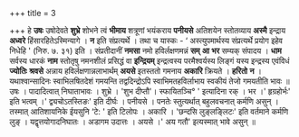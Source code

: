 +++
title = 3

+++
हे **उषः** उषोदेवते **शुभ्रे** शोभने त्वं **भीमाय** शत्रूणां भयंकराय **पनीयसे** अतिशयेन स्तोतव्याय **अस्मै** इन्द्राय **अध्वरे** हिंसारहितेऽस्मिन्यागे । **न** इति संप्रत्यर्थे । तथा च यास्कः - ‘ अस्त्युपमार्थस्य संप्रत्यर्थे प्रयोग इहेव निधेहि ' (निरु. ७. ३१) इति । संप्रतीदानीं **नमसा** नमो हविर्लक्षणमन्नं **सम्** **आ** **भर** सम्यक् संपादय । **धाम** सर्वस्य धारकं **नाम** स्तोतृषु नमनशीलं प्रसिद्धं वा **इन्द्रियम्** इन्द्रत्वस्य परमैश्वर्यस्य लिङ्गं यस्य इन्द्रस्य एवंविधं **ज्योतिः** **श्रवसे** अन्नाय हविर्लक्षणान्नलाभार्थम् **अयसे** इतस्ततो गमनाय **अकारि** क्रियते । **हरितो** **न** । यथाश्वान्सादिनः स्वाभिलषितदेशं गमयन्ति तद्वदिन्द्रोऽपि स्वाभिमतहविर्लाभाय स्वकीयं तेजो गमयतीति भावः ॥ उषः । पादादित्वात् निघाताभावः । शुभ्रे । 'शुभ दीप्तौ'। स्फायितञ्चि° ' इत्यादिना रक् । भर ।' हृग्रहोर्भः' इति भत्वम् ।' द्व्यचोऽतस्तिङः' इति दीर्घः । पनीयसे । पनतेः स्तुत्यर्थात् बहुलवचनात् कर्मणि असुन् । तस्मात् आतिशायनिके ईयसुनि ‘टे: ' इति टिलोपः । अकारि । 'छन्दसि लुङ्लङ्लिटः' इति वर्तमाने कर्मणि लुङ् । यद्वृत्तयोगादनिघातः । अडागम उदात्तः । अयसे ।' अय गतौ' इत्यस्मात् भावे असुन् ॥